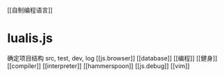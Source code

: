 [[自制编程语言]]
# lualis.js
确定项目结构 src, test, dev, log
[[js.browser]]
[[database]]
[[编程]]
[[健身]]
[[compiler]]
[[interpreter]]
[[hammerspoon]]
[[js.debug]]
[[vim]]